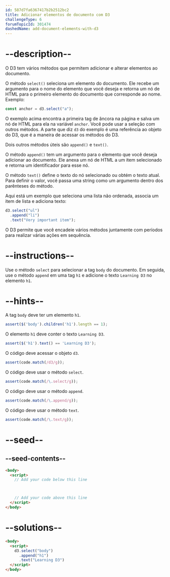 ```yaml
---
id: 587d7fa6367417b2b2512bc2
title: Adicionar elementos de documento com D3
challengeType: 6
forumTopicId: 301474
dashedName: add-document-elements-with-d3
---
```


# --description--

O D3 tem vários métodos que permitem adicionar e alterar elementos ao documento.

O método `select()` seleciona um elemento do documento. Ele recebe um argumento para o nome do elemento que você deseja e retorna um nó de HTML para o primeiro elemento do documento que corresponde ao nome. Exemplo:

```js
const anchor = d3.select("a");
```

O exemplo acima encontra a primeira tag de âncora na página e salva um nó de HTML para ela na variável `anchor`. Você pode usar a seleção com outros métodos. A parte que diz `d3` do exemplo é uma referência ao objeto do D3, que é a maneira de acessar os métodos do D3.

Dois outros métodos úteis são `append()` e `text()`.

O método `append()` tem um argumento para o elemento que você deseja adicionar ao documento. Ele anexa um nó de HTML a um item selecionado e retorna um identificador para esse nó.

O método `text()` define o texto do nó selecionado ou obtém o texto atual. Para definir o valor, você passa uma string como um argumento dentro dos parênteses do método.

Aqui está um exemplo que seleciona uma lista não ordenada, associa um item de lista e adiciona texto:

```js
d3.select("ul")
  .append("li")
  .text("Very important item");
```

O D3 permite que você encadeie vários métodos juntamente com períodos para realizar várias ações em sequência.

# --instructions--

Use o método `select` para selecionar a tag `body` do documento. Em seguida, use o método `append` em uma tag `h1` e adicione o texto `Learning D3` no elemento `h1`.

# --hints--

A tag `body` deve ter um elemento `h1`.

```js
assert($('body').children('h1').length == 1);
```

O elemento `h1` deve conter o texto `Learning D3`.

```js
assert($('h1').text() == 'Learning D3');
```

O código deve acessar o objeto `d3`.

```js
assert(code.match(/d3/g));
```

O código deve usar o método `select`.

```js
assert(code.match(/\.select/g));
```

O código deve usar o método `append`.

```js
assert(code.match(/\.append/g));
```

O código deve usar o método `text`.

```js
assert(code.match(/\.text/g));
```

# --seed--

## --seed-contents--

```html
<body>
  <script>
    // Add your code below this line



    // Add your code above this line
  </script>
</body>
```

# --solutions--

```html
<body>
  <script>
    d3.select("body")
      .append("h1")
      .text("Learning D3")
  </script>
</body>
```
